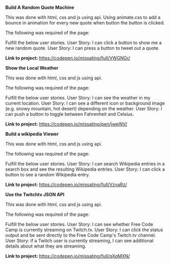 <strong> Build A Random Quote Machine </strong>

This was done with html, css and js using api. Using animate.css to add a bounce in animation for every new quote when button the button is clicked.

The following was required of the page: 
 
 Fulfill the below user stories. 
 User Story: I can click a button to show me a new random quote.
 User Story: I can press a button to tweet out a quote.
 
<strong> Link to project: </strong> https://codepen.io/missating/full/VWGNGr/


  
<strong> Show the Local Weather </strong>

This was done with html, css and js using api.

The following was required of the page: 
 
Fulfill the below user stories. 
User Story: I can see the weather in my current location.
User Story: I can see a different icon or background image (e.g. snowy mountain, hot desert) depending on the weather.
User Story: I can push a button to toggle between Fahrenheit and Celsius.

<strong> Link to project: </strong> https://codepen.io/missating/pen/jwejNV/


  
<strong> Build a wikipedia Viewer </strong>

This was done with html, css and js using api.

The following was required of the page: 
 
Fulfill the below user stories. 
User Story: I can search Wikipedia entries in a search box and see the resulting Wikipedia entries.
User Story: I can click a button to see a random Wikipedia entry.
 
<strong> Link to project: </strong> https://codepen.io/missating/full/VzvaRz/




<strong> Use the Twitchtv JSON API </strong>

This was done with html, css and js using api.

The following was required of the page: 
 
Fulfill the below user stories. 
User Story: I can see whether Free Code Camp is currently streaming on Twitch.tv.
User Story: I can click the status output and be sent directly to the Free Code Camp's Twitch.tv channel.
User Story: if a Twitch user is currently streaming, I can see additional details about what they are streaming.
 
<strong> Link to project: </strong> https://codepen.io/missating/full/qXqMXN/



 
 
 